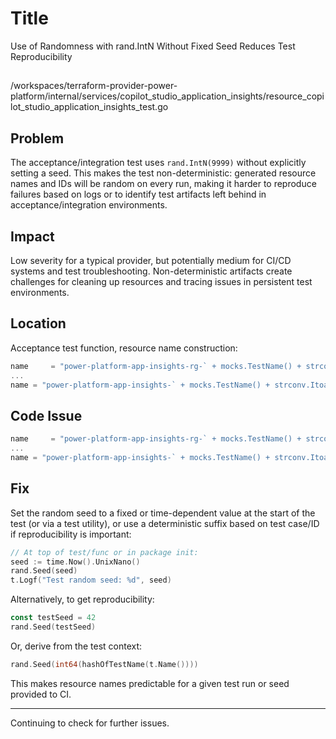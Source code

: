 # Title

Use of Randomness with rand.IntN Without Fixed Seed Reduces Test Reproducibility

##

/workspaces/terraform-provider-power-platform/internal/services/copilot_studio_application_insights/resource_copilot_studio_application_insights_test.go

## Problem

The acceptance/integration test uses `rand.IntN(9999)` without explicitly setting a seed. This makes the test non-deterministic: generated resource names and IDs will be random on every run, making it harder to reproduce failures based on logs or to identify test artifacts left behind in acceptance/integration environments.

## Impact

Low severity for a typical provider, but potentially medium for CI/CD systems and test troubleshooting. Non-deterministic artifacts create challenges for cleaning up resources and tracing issues in persistent test environments.

## Location

Acceptance test function, resource name construction:

```go
name     = "power-platform-app-insights-rg-` + mocks.TestName() + strconv.Itoa(rand.IntN(9999)) + `"
...
name = "power-platform-app-insights-` + mocks.TestName() + strconv.Itoa(rand.IntN(9999)) + `"
```

## Code Issue

```go
name     = "power-platform-app-insights-rg-` + mocks.TestName() + strconv.Itoa(rand.IntN(9999)) + `"
...
name = "power-platform-app-insights-` + mocks.TestName() + strconv.Itoa(rand.IntN(9999)) + `"
```

## Fix

Set the random seed to a fixed or time-dependent value at the start of the test (or via a test utility), or use a deterministic suffix based on test case/ID if reproducibility is important:

```go
// At top of test/func or in package init:
seed := time.Now().UnixNano()
rand.Seed(seed)
t.Logf("Test random seed: %d", seed)
```

Alternatively, to get reproducibility:

```go
const testSeed = 42
rand.Seed(testSeed)
```

Or, derive from the test context:

```go
rand.Seed(int64(hashOfTestName(t.Name())))
```

This makes resource names predictable for a given test run or seed provided to CI.

---

Continuing to check for further issues.
